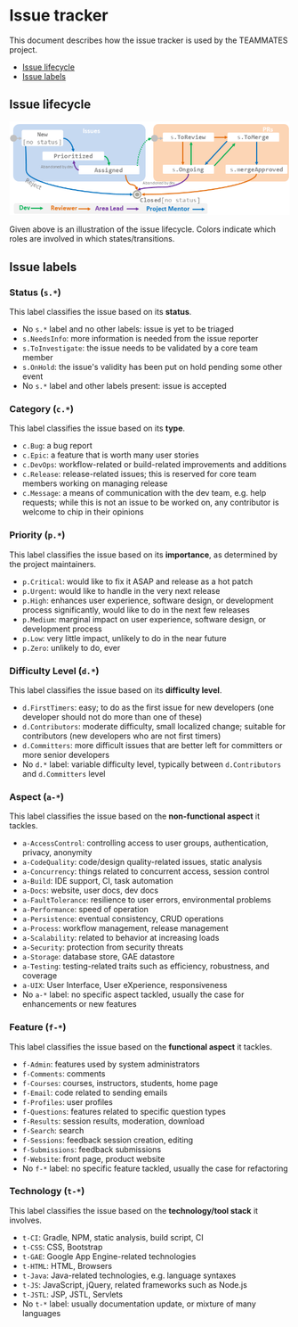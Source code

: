 # Issue tracker

This document describes how the issue tracker is used by the TEAMMATES project.

* [Issue lifecycle](#issue-lifecycle)
* [Issue labels](#issue-labels)

## Issue lifecycle

<img src="images/IssueLifecycle.png" width="600">

Given above is an illustration of the issue lifecycle.
Colors indicate which roles are involved in which states/transitions.

## Issue labels

### Status (`s.*`)

This label classifies the issue based on its **status**.

* No `s.*` label and no other labels: issue is yet to be triaged
* `s.NeedsInfo`: more information is needed from the issue reporter
* `s.ToInvestigate`: the issue needs to be validated by a core team member
* `s.OnHold`: the issue's validity has been put on hold pending some other event
* No `s.*` label and other labels present: issue is accepted

### Category (`c.*`)

This label classifies the issue based on its **type**.

* `c.Bug`: a bug report
* `c.Epic`: a feature that is worth many user stories
* `c.DevOps`: workflow-related or build-related improvements and additions
* `c.Release`: release-related issues; this is reserved for core team members working on managing release
* `c.Message`: a means of communication with the dev team, e.g. help requests; while this is not an issue to be worked on, any contributor is welcome to chip in their opinions

### Priority (`p.*`)

This label classifies the issue based on its **importance**, as determined by the project maintainers.

* `p.Critical`: would like to fix it ASAP and release as a hot patch
* `p.Urgent`: would like to handle in the very next release
* `p.High`: enhances user experience, software design, or development process significantly, would like to do in the next few releases
* `p.Medium`: marginal impact on user experience, software design, or development process
* `p.Low`: very little impact, unlikely to do in the near future
* `p.Zero`: unlikely to do, ever

### Difficulty Level (`d.*`)

This label classifies the issue based on its **difficulty level**.

* `d.FirstTimers`: easy; to do as the first issue for new developers (one developer should not do more than one of these)
* `d.Contributors`: moderate difficulty, small localized change; suitable for contributors (new developers who are not first timers)
* `d.Committers`: more difficult issues that are better left for committers or more senior developers
* No `d.*` label: variable difficulty level, typically between `d.Contributors` and `d.Committers` level

### Aspect (`a-*`)

This label classifies the issue based on the **non-functional aspect** it tackles.

* `a-AccessControl`: controlling access to user groups, authentication, privacy, anonymity
* `a-CodeQuality`: code/design quality-related issues, static analysis
* `a-Concurrency`: things related to concurrent access, session control
* `a-Build`: IDE support, CI, task automation
* `a-Docs`: website, user docs, dev docs
* `a-FaultTolerance`: resilience to user errors, environmental problems
* `a-Performance`: speed of operation
* `a-Persistence`: eventual consistency, CRUD operations
* `a-Process`: workflow management, release management
* `a-Scalability`: related to behavior at increasing loads
* `a-Security`: protection from security threats
* `a-Storage`: database store, GAE datastore
* `a-Testing`: testing-related traits such as efficiency, robustness, and coverage
* `a-UIX`: User Interface, User eXperience, responsiveness
* No `a-*` label: no specific aspect tackled, usually the case for enhancements or new features

### Feature (`f-*`)

This label classifies the issue based on the **functional aspect** it tackles.

* `f-Admin`: features used by system administrators
* `f-Comments`: comments
* `f-Courses`: courses, instructors, students, home page
* `f-Email`: code related to sending emails
* `f-Profiles`: user profiles
* `f-Questions`: features related to specific question types
* `f-Results`: session results, moderation, download
* `f-Search`: search
* `f-Sessions`: feedback session creation, editing
* `f-Submissions`: feedback submissions
* `f-Website`: front page, product website
* No `f-*` label: no specific feature tackled, usually the case for refactoring

### Technology (`t-*`)

This label classifies the issue based on the **technology/tool stack** it involves.

* `t-CI`: Gradle, NPM, static analysis, build script, CI
* `t-CSS`: CSS, Bootstrap
* `t-GAE`: Google App Engine-related technologies
* `t-HTML`: HTML, Browsers
* `t-Java`: Java-related technologies, e.g. language syntaxes
* `t-JS`: JavaScript, jQuery, related frameworks such as Node.js
* `t-JSTL`: JSP, JSTL, Servlets
* No `t-*` label: usually documentation update, or mixture of many languages
